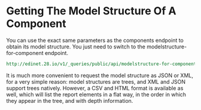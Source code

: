 Getting The Model Structure Of A Component
==========================================

You can use the exact same parameters as the components endpoint to obtain its model structure. You just need to switch
to the modelstructure-for-component endpoint.

```REST
http://edinet.28.io/v1/_queries/public/api/modelstructure-for-component.jq?aid=S1001J4B&role=http://disclosure.edinet-fsa.go.jp/role/jppfs/rol_StatementOfIncome&token=c3049752-4d35-43da-82a2-f89f1b06f7a4
```

It is much more convenient to request the model structure as JSON or XML, for a very simple reason: model structures are trees, and XML and JSON support trees natively. However, a CSV and HTML format is available as well, which will list the report elements in a flat way, in the order in which they appear in the tree, and with depth information.
